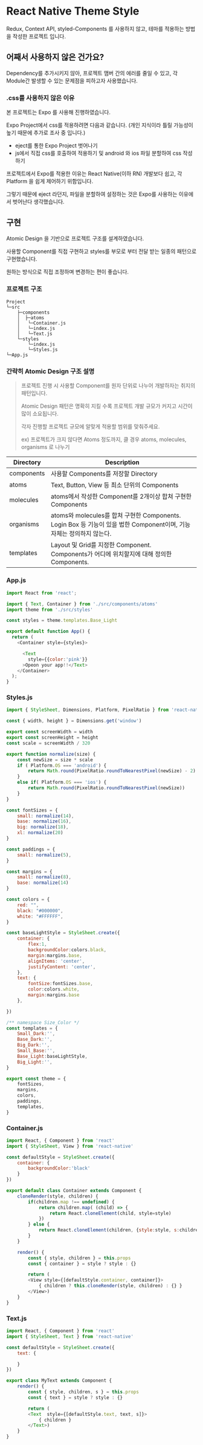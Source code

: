 # React Native Theme Style

Redux, Context API, styled-Components 를 사용하지 않고, 테마를 적용하는 방법을 작성한 프로젝트 입니다.



## 어째서 사용하지 않은 건가요?

Dependency를 추가시키지 않아, 프로젝트 맴버 간의 에러를 줄일 수 있고, 각 Module간 발생할 수 있는 문제점을 피하고자 사용했습니다.



### .css를 사용하지 않은 이유

본 프로젝트는 Expo 를 사용해 진행하였습니다. 



Expo Project에서 css를 적용하려면 다음과 같습니다.  (개인 지식이라 틀릴 가능성이 높기 때문에 추가로 조사 중 입니다.)

- eject를 통한 Expo Project 벗어나기
- js에서 직접 css를 호출하여 적용하기 및 android 와 ios 파일 분할하여 css 작성하기



프로젝트에서 Expo를 적용한 이유는 React Native(이하 RN) 개발보다 쉽고, 각 Platform 을 쉽게 제어하기 위함입니다.

그렇기 때문에 eject 라던지, 파일을 분할하여 설정하는 것은 Expo를 사용하는 이유에서 벗어난다 생각했습니다.



## 구현

Atomic Design 을 기반으로 프로젝트 구조를 설계하였습니다.

사용할 Component를 직접 구현하고 styles를 부모로 부터 전달 받는 일종의 패턴으로 구현했습니다.

  원하는 방식으로 직접 조정하며 변경하는 편이 좋습니다.



### 프로젝트 구조

```
Project
└─src
    ├─components
    │  ├─atoms
    │	└─Container.js
    │	└─index.js
    │	└─Text.js
    └─styles
    	└─index.js
    	└─Styles.js
└─App.js
```





### 간략히 Atomic Design 구조 설명

> 프로젝트 진행 시 사용할 Component를 원자 단위로 나누어 개발하자는 취지의 패턴입니다.
>
> Atomic Design 패턴은 명확히 지킬 수록 프로젝트 개발 규모가 커지고 시간이 많이 소요됩니다.
>
> 각자 진행할 프로젝트 규모에 알맞게 적용할 범위를 맞춰주세요.
>
> ex) 프로젝트가 크지 않다면 Atoms 정도까지, 클 경우 atoms, molecules, organisms 로 나누기

| Directory  | Description                                                  |
| ---------- | ------------------------------------------------------------ |
| components | 사용할 Components를 저장할 Directory                         |
| atoms      | Text, Button, View 등 최소 단위의 Components                 |
| molecules  | atoms에서 작성한 Component를 2개이상 합쳐 구현한 Components  |
| organisms  | atoms와 molecules를 합쳐 구현한 Components.<br />Login Box 등 기능이 있을 법한 Component이며, 기능 자체는 정의하지 않는다. |
| templates  | Layout 및 Grid를 지정한 Component.<br />Components가 어디에 위치할지에 대해 정의한 Components. |



### App.js

```js
import React from 'react';

import { Text, Container } from './src/components/atoms'
import theme from './src/styles'

const styles = theme.templates.Base_Light

export default function App() {
  return (
    <Container style={styles}>

      <Text
        style={{color:'pink'}}
      >Opeon your app!!</Text>
    </Container>
  );
}
```



### Styles.js

```js
import { StyleSheet, Dimensions, Platform, PixelRatio } from 'react-native'

const { width, height } = Dimensions.get('window')

export const screenWidth = width
export const screenHeight = height
const scale = screenWidth / 320

export function normalize(size) {
    const newSize = size * scale
    if ( Platform.OS === 'android') {
        return Math.round(PixelRatio.roundToNearestPixel(newSize) - 2)
    }
    else if( Platform.OS === 'ios') {
        return Math.round(PixelRatio.roundToNearestPixel(newSize))
    }
}

const fontSizes = {
    small: normalize(14),
    base: normalize(16),
    big: normalize(18),
    xl: normalize(20)
}

const paddings = {
    small: normalize(5),
}

const margins = {
    small: normalize(8),
    base: normalize(14)
}

const colors = {
    red: "",
    black: "#000000",
    white: "#FFFFFF",
}

const baseLightStyle = StyleSheet.create({
    container: {
        flex:1,
        backgroundColor:colors.black,
        margin:margins.base,
        alignItems: 'center',
        justifyContent: 'center',
    },
    text: {
        fontSize:fontSizes.base,
        color:colors.white,
        margin:margins.base
    },

})

/** namespace Size_Color */
const templates = {
    Small_Dark:'',
    Base_Dark:'',
    Big_Dark:'',
    Small_Base:'',
    Base_Light:baseLightStyle,
    Big_Light:'',
}

export const theme = {
    fontSizes,
    margins,
    colors,
    paddings,
    templates,
}
```



### Container.js

```js
import React, { Component } from 'react'
import { StyleSheet, View } from 'react-native'

const defaultStyle = StyleSheet.create({
    container: {
        backgroundColor:'black'
    }
})

export default class Container extends Component {
    cloneRender(style, children) {
        if(children.map !== undefined) {
            return children.map( (child) => { 
                return React.cloneElement(child, style=style)
            })
        } else {
            return React.cloneElement(children, {style:style, s:children.props.style});
        }
    }

    render() {
        const { style, children } = this.props
        const { container } = style ? style : {}

        return (
        <View style={[defaultStyle.container, container]}>
            { children ? this.cloneRender(style, children) : {} }
        </View>)
    }
}
```



### Text.js

```js
import React, { Component } from 'react'
import { StyleSheet, Text } from 'react-native'

const defaultStyle = StyleSheet.create({
    text: {

    }
})

export class MyText extends Component {
    render() {
        const { style, children, s } = this.props
        const { text } = style ? style : {}

        return (
        <Text  style={[defaultStyle.text, text, s]}>
            { children }
        </Text>)
    }
}
```
